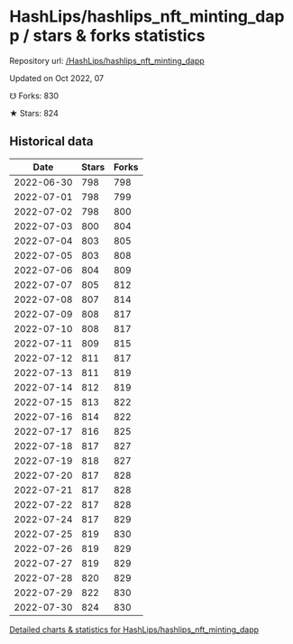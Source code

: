 # HashLips/hashlips_nft_minting_dapp / stars & forks statistics

Repository url: [/HashLips/hashlips_nft_minting_dapp](https://github.com/HashLips/hashlips_nft_minting_dapp)

Updated on Oct 2022, 07

☋ Forks: 830

★ Stars: 824

## Historical data
| Date | Stars | Forks |
|------|-------|-------|
| 2022-06-30 | 798 | 798 | 
| 2022-07-01 | 798 | 799 | 
| 2022-07-02 | 798 | 800 | 
| 2022-07-03 | 800 | 804 | 
| 2022-07-04 | 803 | 805 | 
| 2022-07-05 | 803 | 808 | 
| 2022-07-06 | 804 | 809 | 
| 2022-07-07 | 805 | 812 | 
| 2022-07-08 | 807 | 814 | 
| 2022-07-09 | 808 | 817 | 
| 2022-07-10 | 808 | 817 | 
| 2022-07-11 | 809 | 815 | 
| 2022-07-12 | 811 | 817 | 
| 2022-07-13 | 811 | 819 | 
| 2022-07-14 | 812 | 819 | 
| 2022-07-15 | 813 | 822 | 
| 2022-07-16 | 814 | 822 | 
| 2022-07-17 | 816 | 825 | 
| 2022-07-18 | 817 | 827 | 
| 2022-07-19 | 818 | 827 | 
| 2022-07-20 | 817 | 828 | 
| 2022-07-21 | 817 | 828 | 
| 2022-07-22 | 817 | 828 | 
| 2022-07-24 | 817 | 829 | 
| 2022-07-25 | 819 | 830 | 
| 2022-07-26 | 819 | 829 | 
| 2022-07-27 | 819 | 829 | 
| 2022-07-28 | 820 | 829 | 
| 2022-07-29 | 822 | 830 | 
| 2022-07-30 | 824 | 830 | 


[Detailed charts & statistics for HashLips/hashlips_nft_minting_dapp](https://reviewgithub.com/rep/HashLips/hashlips_nft_minting_dapp)
